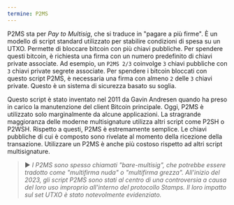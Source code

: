 ```yaml
---
termine: P2MS
---
```


P2MS sta per *Pay to Multisig*, che si traduce in "pagare a più firme". È un modello di script standard utilizzato per stabilire condizioni di spesa su un UTXO. Permette di bloccare bitcoin con più chiavi pubbliche. Per spendere questi bitcoin, è richiesta una firma con un numero predefinito di chiavi private associate. Ad esempio, un `P2MS 2/3` coinvolge `3` chiavi pubbliche con `3` chiavi private segrete associate. Per spendere i bitcoin bloccati con questo script P2MS, è necessaria una firma con almeno `2` delle `3` chiavi private. Questo è un sistema di sicurezza basato su soglia.

Questo script è stato inventato nel 2011 da Gavin Andresen quando ha preso in carico la manutenzione del client Bitcoin principale. Oggi, P2MS è utilizzato solo marginalmente da alcune applicazioni. La stragrande maggioranza delle moderne multisignature utilizza altri script come P2SH o P2WSH. Rispetto a questi, P2MS è estremamente semplice. Le chiavi pubbliche di cui è composto sono rivelate al momento della ricezione della transazione. Utilizzare un P2MS è anche più costoso rispetto ad altri script multisignature.

> ► *I P2MS sono spesso chiamati "bare-multisig", che potrebbe essere tradotto come "multifirma nuda" o "multifirma grezza". All'inizio del 2023, gli script P2MS sono stati al centro di una controversia a causa del loro uso improprio all'interno del protocollo Stamps. Il loro impatto sul set UTXO è stato notevolmente evidenziato.*